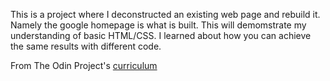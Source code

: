 This is a project where I deconstructed an existing web page and rebuild it. Namely the google homepage is what is built. This will demomstrate my understanding of basic HTML/CSS. I learned about how you can achieve the same results with different code.

From The Odin Project's [curriculum](http://www.theodinproject.com/web-development-101/html-css)

